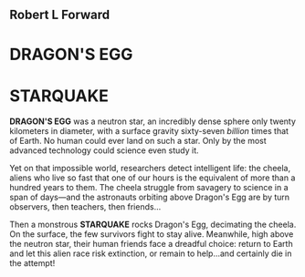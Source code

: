 ## Robert L Forward

# DRAGON'S EGG

# STARQUAKE

**DRAGON'S EGG** was a neutron star, an incredibly dense sphere only twenty kilometers in diameter, with a surface gravity sixty-seven _billion_ times that of Earth. No 
human could ever land on such a star. Only by the most advanced technology could science even study it.

Yet on that impossible world, researchers detect intelligent life: the cheela, aliens who live so fast that one of our hours is the equivalent of more than a hundred 
years to them. The cheela struggle from savagery to science in a span of days—and the astronauts orbiting above Dragon's Egg are by turn observers, then teachers, then friends...

Then a monstrous **STARQUAKE** rocks Dragon's Egg, decimating the cheela. On the surface, the few survivors fight to stay alive. Meanwhile, high above the neutron star, their human friends face a dreadful choice: return to Earth and let this alien race risk extinction, or remain to help...and certainly die in the attempt!